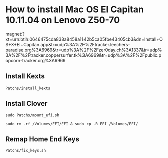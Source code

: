 # How to install Mac OS El Capitan 10.11.04 on Lenovo Z50-70

magnet:?xt=urn:btih:0646475cda838a8458a1142b5ca05fbe43405cb3&dn=Install+OS+X+El+Capitan.app&tr=udp%3A%2F%2Ftracker.leechers-paradise.org%3A6969&tr=udp%3A%2F%2Fzer0day.ch%3A1337&tr=udp%3A%2F%2Ftracker.coppersurfer.tk%3A6969&tr=udp%3A%2F%2Fpublic.popcorn-tracker.org%3A6969


## Install Kexts

`Patchs/install_kexts`

## Install Clover

`sudo Patchs/mount_efi.sh`

`sudo rm -rf /Volumes/EFI/EFI & sudo cp -R EFI /Volumes/EFI/`

## Remap Home End Keys

`Patchs/fix_keys.sh`
